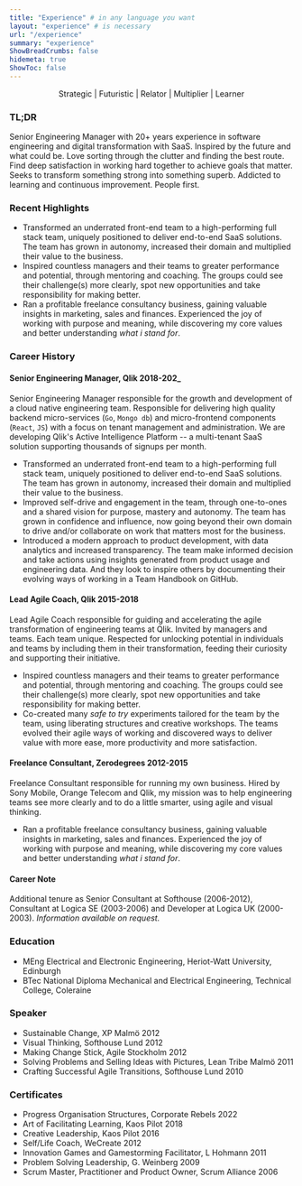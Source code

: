 ```yaml
---
title: "Experience" # in any language you want
layout: "experience" # is necessary
url: "/experience"
summary: "experience"
ShowBreadCrumbs: false
hidemeta: true
ShowToc: false
---
```


<p style="text-align: center;">Strategic | Futuristic | Relator | Multiplier | Learner</p>

### TL;DR
Senior Engineering Manager with 20+ years experience in software engineering and digital transformation with SaaS. Inspired by the future and what could be. Love sorting through the clutter and finding the best route. Find deep satisfaction in working hard together to achieve goals that matter. Seeks to transform something strong into something superb. Addicted to learning and continuous improvement. People first.

### Recent Highlights

- Transformed an underrated front-end team to a high-performing full stack team, uniquely positioned to deliver end-to-end SaaS solutions. The team has grown in autonomy, increased their domain and multiplied their value to the business.
- Inspired countless managers and their teams to greater performance and potential, through mentoring and coaching. The groups could see their challenge(s) more clearly, spot new opportunities and take responsibility for making better.
- Ran a profitable freelance consultancy business, gaining valuable insights in marketing, sales and finances. Experienced the joy of working with purpose and meaning, while discovering my core values and better understanding *what i stand for*. 

### Career History

#### Senior Engineering Manager, Qlik 2018-202_
Senior Engineering Manager responsible for the growth and development of a cloud native engineering team. Responsible for delivering high quality backend micro-services (`Go`, `Mongo db`) and micro-frontend components (`React`, `JS`) with a focus on tenant management and administration. We are developing Qlik's Active Intelligence Platform -- a multi-tenant SaaS solution supporting thousands of signups per month.

- Transformed an underrated front-end team to a high-performing full stack team, uniquely positioned to deliver end-to-end SaaS solutions. The team has grown in autonomy, increased their domain and multiplied their value to the business.
- Improved self-drive and engagement in the team, through one-to-ones and a shared vision for purpose, mastery and autonomy. The team has grown in confidence and influence, now going beyond their own domain to drive and/or collaborate on work that matters most for the business.
- Introduced a modern approach to product development, with data analytics and increased transparency. The team make informed decision and take actions using insights generated from product usage and engineering data. And they look to inspire others by documenting their evolving ways of working in a Team Handbook on GitHub. 

#### Lead Agile Coach, Qlik 2015-2018

Lead Agile Coach responsible for guiding and accelerating the agile transformation of engineering teams at Qlik. Invited by managers and teams. Each team unique. Respected for unlocking potential in individuals and teams by including them in their transformation, feeding their curiosity and supporting their initiative.

- Inspired countless managers and their teams to greater performance and potential, through mentoring and coaching. The groups could see their challenge(s) more clearly, spot new opportunities and take responsibility for making better.
- Co-created many _safe to try_ experiments tailored for the team by the team, using liberating structures and creative workshops. The teams evolved their agile ways of working and discovered ways to deliver value with more ease, more productivity and more satisfaction.

#### Freelance Consultant, Zerodegrees 2012-2015

Freelance Consultant responsible for running my own business. Hired by Sony Mobile, Orange Telecom and Qlik, my mission was to help engineering teams see more clearly and to do a little smarter, using agile and visual thinking.

- Ran a profitable freelance consultancy business, gaining valuable insights in marketing, sales and finances. Experienced the joy of working with purpose and meaning, while discovering my core values and better understanding *what i stand for*. 

#### Career Note

Additional tenure as Senior Consultant at Softhouse (2006-2012), Consultant at Logica SE (2003-2006) and Developer at Logica UK (2000-2003). *Information available on request.*

### Education

- MEng Electrical and Electronic Engineering, Heriot-Watt University, Edinburgh
- BTec National Diploma Mechanical and Electrical Engineering, Technical College, Coleraine

### Speaker

- Sustainable Change, XP Malmö 2012
- Visual Thinking, Softhouse Lund 2012
- Making Change Stick, Agile Stockholm 2012
- Solving Problems and Selling Ideas with Pictures, Lean Tribe Malmö 2011 
- Crafting Successful Agile Transitions, Softhouse Lund 2010

### Certificates

- Progress Organisation Structures, Corporate Rebels 2022
- Art of Facilitating Learning, Kaos Pilot 2018
- Creative Leadership, Kaos Pilot 2016
- Self/Life Coach, WeCreate 2012
- Innovation Games and Gamestorming Facilitator, L Hohmann 2011
- Problem Solving Leadership, G. Weinberg 2009
- Scrum Master, Practitioner and Product Owner, Scrum Alliance 2006